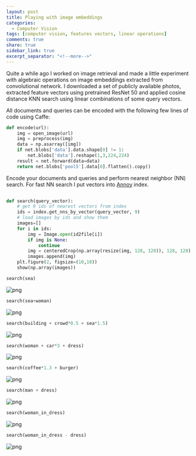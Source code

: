 ```yaml
---
layout: post
title: Playing with image embeddings
categories: 
  - Computer Vision
tags: [computer vision, features vectors, linear operations]
comments: true
share: true
sidebar_link: true
excerpt_separator: "<!--more-->"
---
```


Quite a while ago I worked on image retrieval and made a little experiment with algebraic operations on image embeddings extracted from convolutional network. I downloaded a set of publicly available photos, extracted feature vectors using pretrained ResNet 50 and applied cosine distance KNN search using linear combinations of some query vectors. 
<!--more-->
All documents and queries can be encoded with the following few lines of code using Caffe:

~~~ python
def encode(url):
    img = open_image(url)
    img = preprocess(img)
    data = np.asarray([img])
    if net.blobs['data'].data.shape[0] != 1:
        net.blobs['data'].reshape(1,3,224,224)
    result = net.forward(data=data)
    return net.blobs['pool5'].data[0].flatten().copy()
~~~

Encode your documents and queries and perform nearest neighbor (NN) search. For fast NN search I put vectors into [Annoy](https://github.com/spotify/annoy) index.

~~~ python
    
def search(query_vector):
    # get 9 ids of nearest vectors from index
    ids = index.get_nns_by_vector(query_vector, 9)
    # load images by ids and show them
    images=[]
    for i in ids:
        img = Image.open(id2file[i])
        if img is None:
            continue
        img = centeredCrop(np.array(resize(img, 128, 128)), 128, 128)
        images.append(img)
    plt.figure(2, figsize=(10,10))
    show(np.array(images))
~~~



~~~ python
search(sea)
~~~


![png](/images/vectors/output_29_0.png)



~~~ python
search(sea+woman)
~~~


![png](/images/vectors/output_30_0.png)



~~~ python
search(building + crowd*0.5 + sea*1.5)
~~~


![png](/images/vectors/output_31_0.png)



~~~ python
search(woman + car*3 + dress)
~~~


![png](/images/vectors/output_32_0.png)



~~~ python
search(coffee*1.3 + burger)
~~~


![png](/images/vectors/output_33_0.png)



~~~ python
search(man + dress)
~~~


![png](/images/vectors/output_34_0.png)



~~~ python
search(woman_in_dress)
~~~


![png](/images/vectors/output_35_0.png)



~~~ python
search(woman_in_dress - dress)
~~~


![png](/images/vectors/output_36_0.png)

